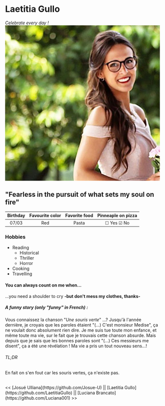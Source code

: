 # Laetitia Gullo

*Celebrate every day !*
<br/>
![Photo](https://github.com/LaetitiaGullo/markdown-challenge/blob/master/Photo.jpeg?raw=true)
## "Fearless in the pursuit of what sets my soul on fire"

Birthday | Favourite color | Favorite food | Pinneaple on pizza
:------: | :-------------: | :-----------: | :----------------:
07/03    | Red             | Pasta         | &#9744; Yes &#9745; No

### Hobbies
* Reading
    * Historical
    * Thriller
    * Horror
* Cooking
* Travelling

#### You can always count on me when...
...you need a shoulder to cry **-but don't mess my clothes, thanks-**

##### A funny story (only "funny" in French) :
Vous connaissez la chanson "*Une souris verte*" ...? Jusqu'à l'année dernière, je croyais que les paroles étaient "(...) C'est monsieur Medise", ça ne voulait donc absolument rien dire. Je me suis tue toute mon enfance, et même toute ma vie, sur le fait que je trouvais cette chanson absurde. Mais depuis que je sais que les bonnes paroles sont "(...) Ces messieurs me disent", ça a été une révélation ! Ma vie a pris un tout nouveau sens...!

###### TL;DR
En fait on s'en fout car les souris vertes, ça n'existe pas.

</br>
<< [Josué Ulliana](https://github.com/Josue-U) || [Laetitia Gullo](https://github.com/LaetitiaGullo) || [Luciana Brancato](https://github.com/Luciana001)  >>
